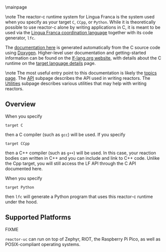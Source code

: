 \mainpage

\note The reactor-c runtime system for Lingua Franca is the system used when you specify as your target `C`, `CCpp`, or `Python`. While it is theoretically possible to use reactor-c alone by writing applications in C, it is meant to be used via the [Lingua Franca coordination language](https://lf-lang.org) together with its code generator, `lfc`.

The [documentation here](https://lf-lang.org/reactor-c) is generated automatically from the C source code using [Doxygen](https://doxygen.nl).
Higher-level user documentation and getting-started information can be found on the
[lf-lang.org website](https://lf-lang.org/docs/next?target-languages=c),
with details about the C runtime on the
[target language details](https://lf-lang.org/docs/next/reference/target-language-details?target-languages=c)
page.

\note The most useful entry point to this documentation is likely the [topics page](topics.html). The [API](group__API.html) subpage describes the API used in writing reactors. The [Utilities](group__Utilities.html) subpage describes various utilities that may help with writing reactors.

## Overview

When you specify

```
target C
```
then a C compiler (such as `gcc`) will be used.
If you specify

```
target CCpp
```
then a C++ compiler (such as `g++`) will be used.
In this case, your reaction bodies can written in C++ and you can include and link to C++ code.
Unlike the Cpp target, you will still access the LF API through the C API documented here.

When you specify

```
target Python
```
then `lfc` will generate a Python program that uses this reactor-c runtime under the hood.

## Supported Platforms

FIXME

`reactor-uc` can run on top of Zephyr, RIOT, the Raspberry Pi Pico, as well as POSIX-compliant operating systems.


